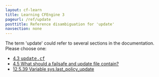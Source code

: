 ```yaml
---
layout: cf-learn
title: Learning CFEngine 3
pageurl: /ref/update
posttitle: Reference disambiguation for 'update'
navsection: none
---
```


The term 'update' could refer to several sections in the documentation. Please choose one:

- [4.3 <samp><span class="file">update.cf</span></samp>](https://cfengine.com/manuals/cf3-Reference#update.cf)
- [4.5 What should a failsafe and update file contain?](https://cfengine.com/manuals/cf3-Reference#What-should-a-failsafe-or-update-file-contain)
- [12.5.39 Variable sys.last_policy_update](https://cfengine.com/manuals/cf3-Reference#Variable-sys.last_policy_update)
